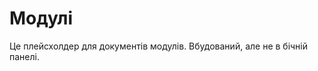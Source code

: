 <Redirect to="modules_main" />

# Модулі

Це плейсхолдер для документів модулів.
Вбудований, але не в бічній панелі.
